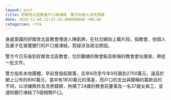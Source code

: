 ```yaml
---
layout: post
title: 好鄰舍北區教會戶口被凍結　警方拘兩人涉洗黑錢
date: 2020-12-08 22:47:43.000000000 +08:00
categories: rthk
---
```


身處英國的好鄰舍北區教會傳道人陳凱興，在社交網站上載片段，指教會、他個人及妻子在滙豐銀行的戶口被凍結，質疑涉及政治原因。

警方今日先後到好鄰舍北區教會，位於觀塘的聚會點及粉嶺的教會會址搜查，帶走一批文件。

警方指有本地團體，早前曾發起眾籌，去年6月至今年9月籌到2700萬元，遠高於網上公布的890萬元，當中有1800萬元的落差，而戶口的支出與聲稱的籌款目的不同，以涉嫌欺詐及洗黑錢罪，拘捕了24歲的教會前董事及一名37歲女員工，並通知銀行凍結了5個相關戶口。
